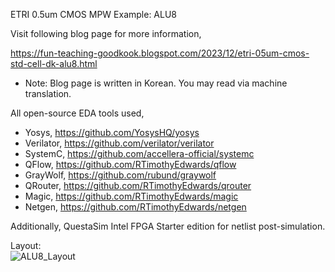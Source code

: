 ETRI 0.5um CMOS MPW Example: ALU8

Visit following blog page for more information,

https://fun-teaching-goodkook.blogspot.com/2023/12/etri-05um-cmos-std-cell-dk-alu8.html

* Note: Blog page is written in Korean. You may read via machine translation.

All open-source EDA tools used,

* Yosys, https://github.com/YosysHQ/yosys
* Verilator, https://github.com/verilator/verilator
* SystemC, https://github.com/accellera-official/systemc
* QFlow, https://github.com/RTimothyEdwards/qflow
* GrayWolf, https://github.com/rubund/graywolf
* QRouter, https://github.com/RTimothyEdwards/qrouter
* Magic, https://github.com/RTimothyEdwards/magic
* Netgen, https://github.com/RTimothyEdwards/netgen

Additionally, QuestaSim Intel FPGA Starter edition for netlist post-simulation.

Layout:
</br>
![ALU8_Layout](https://github.com/GoodKook/ETRI-0.5u-CMOS-MPW-DK-Example--ALU8/assets/162967523/9fc123c3-eae6-47b3-91f7-3a6604200bea)
